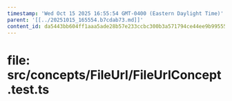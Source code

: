 ```yaml
---
timestamp: 'Wed Oct 15 2025 16:55:54 GMT-0400 (Eastern Daylight Time)'
parent: '[[../20251015_165554.b7cdab73.md]]'
content_id: da5443bb604ff1aaa5ade28b57e233ccbc300b3a571794ce44ee9b995557166b
---
```


# file: src/concepts/FileUrl/FileUrlConcept.test.ts

```typescript
```
